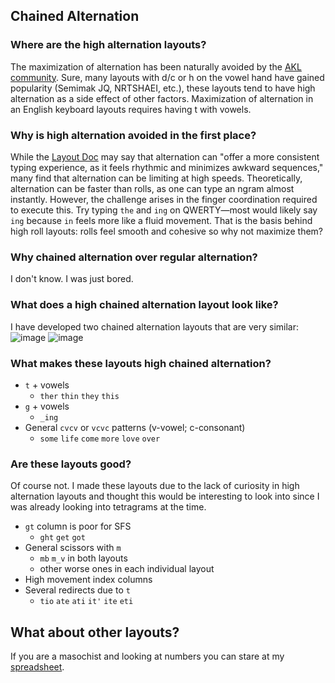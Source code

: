 ## Chained Alternation

### Where are the high alternation layouts?
The maximization of alternation has been naturally avoided by the [AKL community](discord.gg/dvorak). Sure, many layouts with d/c or h on the vowel hand have gained popularity (Semimak JQ, NRTSHAEI, etc.), these layouts tend to have high alternation as a side effect of other factors. Maximization of alternation in an English keyboard layouts requires having t with vowels.

### Why is high alternation avoided in the first place?
While the [Layout Doc](https://bit.ly/layout-doc-v2) may say that alternation can "offer a more consistent typing experience, as it feels rhythmic and minimizes awkward sequences," many find that alternation can be limiting at high speeds. Theoretically, alternation can be faster than rolls, as one can type an ngram almost instantly. However, the challenge arises in the finger coordination required to execute this. Try typing `the` and `ing` on QWERTY—most would likely say `ing` because `in` feels more like a fluid movement. That is the basis behind high roll layouts: rolls feel smooth and cohesive so why not maximize them?

### Why chained alternation over regular alternation?
I don't know. I was just bored.

### What does a high chained alternation layout look like?
I have developed two chained alternation layouts that are very similar:
![image](https://github.com/user-attachments/assets/68667c6b-69bc-4418-8062-f41a18641e38)
![image](https://github.com/user-attachments/assets/0e10be38-0e90-409f-814a-19f9acbbb935)

### What makes these layouts high chained alternation?
- `t` + vowels
  - `ther` `thin` `they` `this`
- `g` + vowels
  - `_ing`
- General `cvcv` or `vcvc` patterns (v-vowel; c-consonant)
  - `some` `life` `come` `more` `love` `over`

### Are these layouts good?
Of course not. I made these layouts due to the lack of curiosity in high alternation layouts and thought this would be interesting to look into since I was already looking into tetragrams at the time. 
- `gt` column is poor for SFS
  - `ght` `get` `got`
- General scissors with `m`
  - `mb` `m_v` in both layouts
  - other worse ones in each individual layout
- High movement index columns
- Several redirects due to `t`
  - `tio` `ate` `ati` `it'` `ite` `eti`

## What about other layouts?
If you are a masochist and looking at numbers you can stare at my [spreadsheet](https://docs.google.com/spreadsheets/d/1dnO0UmP8Z2AMtsdVwARkff7jo9a9p6bAopBAnXSM8lE/edit?usp=sharing).
